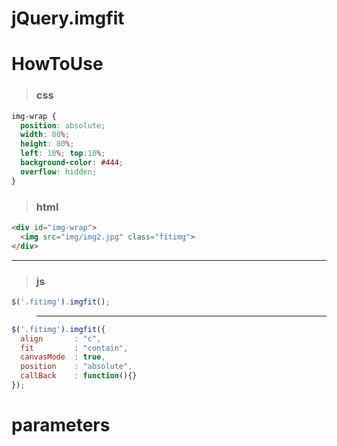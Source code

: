 
# jQuery.imgfit


# HowToUse
> ### css 
  ```css
  img-wrap {
    position: absolute;
    width: 80%;
    height: 80%;
    left: 10%; top:10%;
    background-color: #444;
    overflow: hidden;
  }
  ```
  
  
> ### html
  ```html
  <div id="img-wrap">
    <img src="img/img2.jpg" class="fitimg">
  </div>
  ```
  ---
> ### js
  ```javascript
  $('.fitimg').imgfit();
  ```
>---  
  ```javascript
  $('.fitimg').imgfit({
    align       : "c", 
    fit         : "contain", 
    canvasMode  : true, 
    position    : "absolute", 
    callBack    : function(){} 
  });
  ```

# parameters






